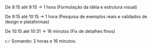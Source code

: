 De 8:15 até 9:15 → 1 hora (Formulação da idéia e estrutura visual)

De 9:15 até 10:15 → 1 hora (Pesquisa de exemplos reais e validados de design e plataformas) 

De 10:15 até 10:31 → 16 minutos (Fix de detalhes finos)

👉 Somando: 2 horas e 16 minutos.
